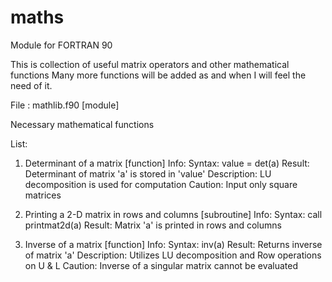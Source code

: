 maths
=====
Module for FORTRAN 90

This is collection of useful matrix operators and other mathematical functions
Many more functions will be added as and when I will feel the need of it.

 File : mathlib.f90 [module]

 Necessary mathematical functions

 List:
 1. Determinant of a matrix [function]
 Info:
 Syntax: value = det(a)
 Result: Determinant of matrix 'a' is stored in 'value'
 Description: LU decomposition is used for computation
 Caution: Input only square matrices

 2. Printing a 2-D matrix in rows and columns [subroutine]
 Info:
 Syntax: call printmat2d(a)
 Result: Matrix 'a' is printed in rows and columns

 3. Inverse of a matrix [function]
 Info:
 Syntax: inv(a)
 Result: Returns inverse of matrix 'a'
 Description: Utilizes LU decomposition and Row operations on U & L
 Caution: Inverse of a singular matrix cannot be evaluated
